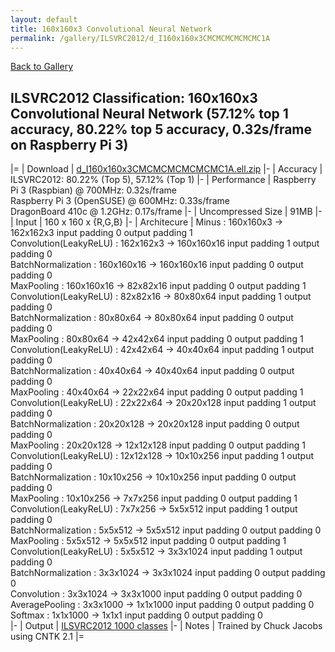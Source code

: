 ```yaml
---
layout: default
title: 160x160x3 Convolutional Neural Network
permalink: /gallery/ILSVRC2012/d_I160x160x3CMCMCMCMCMCMC1A
---
```


[Back to Gallery](/ELL/gallery)

## ILSVRC2012 Classification: 160x160x3 Convolutional Neural Network (57.12% top 1 accuracy, 80.22% top 5 accuracy, 0.32s/frame on Raspberry Pi 3)

|=
| Download | [d_I160x160x3CMCMCMCMCMCMC1A.ell.zip](https://github.com/Microsoft/ELL-models/raw/master/models/ILSVRC2012/d_I160x160x3CMCMCMCMCMCMC1A/d_I160x160x3CMCMCMCMCMCMC1A.ell.zip)
|-
| Accuracy | ILSVRC2012: 80.22% (Top 5), 57.12% (Top 1) 
|-
| Performance | Raspberry Pi 3 (Raspbian) @ 700MHz: 0.32s/frame<br>Raspberry Pi 3 (OpenSUSE) @ 600MHz: 0.33s/frame<br>DragonBoard 410c @ 1.2GHz: 0.17s/frame
|-
| Uncompressed Size | 91MB
|-
| Input | 160 x 160 x {R,G,B}
|-
| Architecure | Minus :  160x160x3  ->  162x162x3  input padding 0  output padding 1<br>Convolution(LeakyReLU) :  162x162x3  ->  160x160x16  input padding 1  output padding 0<br>BatchNormalization :  160x160x16  ->  160x160x16  input padding 0  output padding 0<br>MaxPooling :  160x160x16  ->  82x82x16  input padding 0  output padding 1<br>Convolution(LeakyReLU) :  82x82x16  ->  80x80x64  input padding 1  output padding 0<br>BatchNormalization :  80x80x64  ->  80x80x64  input padding 0  output padding 0<br>MaxPooling :  80x80x64  ->  42x42x64  input padding 0  output padding 1<br>Convolution(LeakyReLU) :  42x42x64  ->  40x40x64  input padding 1  output padding 0<br>BatchNormalization :  40x40x64  ->  40x40x64  input padding 0  output padding 0<br>MaxPooling :  40x40x64  ->  22x22x64  input padding 0  output padding 1<br>Convolution(LeakyReLU) :  22x22x64  ->  20x20x128  input padding 1  output padding 0<br>BatchNormalization :  20x20x128  ->  20x20x128  input padding 0  output padding 0<br>MaxPooling :  20x20x128  ->  12x12x128  input padding 0  output padding 1<br>Convolution(LeakyReLU) :  12x12x128  ->  10x10x256  input padding 1  output padding 0<br>BatchNormalization :  10x10x256  ->  10x10x256  input padding 0  output padding 0<br>MaxPooling :  10x10x256  ->  7x7x256  input padding 0  output padding 1<br>Convolution(LeakyReLU) :  7x7x256  ->  5x5x512  input padding 1  output padding 0<br>BatchNormalization :  5x5x512  ->  5x5x512  input padding 0  output padding 0<br>MaxPooling :  5x5x512  ->  5x5x512  input padding 0  output padding 1<br>Convolution(LeakyReLU) :  5x5x512  ->  3x3x1024  input padding 1  output padding 0<br>BatchNormalization :  3x3x1024  ->  3x3x1024  input padding 0  output padding 0<br>Convolution :  3x3x1024  ->  3x3x1000  input padding 0  output padding 0<br>AveragePooling :  3x3x1000  ->  1x1x1000  input padding 0  output padding 0<br>Softmax :  1x1x1000  ->  1x1x1  input padding 0  output padding 0<br>
|-
| Output | [ILSVRC2012 1000 classes](https://github.com/Microsoft/ELL-models/raw/master/models/ILSVRC2012/categories.txt)
|-
| Notes | Trained by Chuck Jacobs using CNTK 2.1
|=

